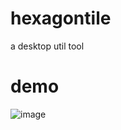 # hexagontile
a desktop util tool

# demo
![image](https://user-images.githubusercontent.com/3886219/130208236-e477d395-8fdd-49e4-a50f-f6cf6b224bc4.png)
